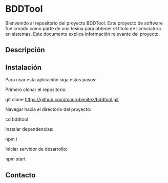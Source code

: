# BDDTool
Bienvenido al repositorio del proyecto BDDTool. Este proyecto de software fue creado como parte de una tesina para obtener el título de licenciatura en sistemas. Este documento explica información relevante del proyecto.

## Descripción

## Instalación

Para usar esta aplicación siga estos pasos:

Primero clonar el repositorio:

   git clone https://github.com/maurobenitez/bddtool.git

Navegar hacia el directorio del proyecto:

   cd bddtool

Instalar dependencias:

   npm i

Iniciar servidor de desarrollo:

   npm start


## Contacto